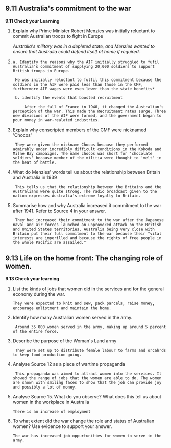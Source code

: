 ## 9.11 Australia's commitment to the war

**9.11 Check your Learning**

1. Explain why Prime Minister Robert Menzies was initially reluctant to commit Australian troops to fight in Europe

	*Australia's military was in a depleted state, and Menzies wanted to ensure that Australia could defend itself at home if required.*
	
2.  
	   a. Identify the reasons why the AIF initially struggled to fufil Australia's commitment of supplying 20,000 soldiers to support British troops in Europe.

		He was initially reluctant to fulfil this commitment because the soldiers in the AIF were paid less than those in the CMF, furthermore AIF wages were even lower than the state benefits*

		b. identify the events that boosted recruitment

			After the fall of France in 1940, it changed the Australian's perception of the war. This made the Recruitment rates surge. Three new divisions of the AIF were formed, and the government began to pour money in war-realated industries.

3. Explain why conscripted members of the CMF were nicknamed 'Chocos'

		They were given the nickname Chocos because they performed admirably under incredibly difficult conditions in the Kokoda and Milne Bay campaigns. The name chocos was short for 'chocolate soldiers' because member of the militia were thought to 'melt' in the heat of battle.

4. What do Menzies' words tell us about the relationship between Britain and Australia in 1939

		This tells us that the relationship between the Britains and the Australians were quite strong. The radio broadcast given to the nation expresses Australia's extreme loyalty to Britain.

5. Summarise how and why Australia increased it commitment to the war after 1941. Refer to Source 4 in your answer.

		They had increased their commitment to the war after the Japanese naval and air forces launched an unprovoked attack on the British and United States territories. Australia being very close with Britain put their full commitment to the war because their "vital interests are imperilled and because the rights of free people in the whole Pacific are assailed."

## 9.13 Life on the home front: The changing role of women.

**9.13 Check your learning**

1.  List the kinds of jobs that women did in the services and for the general economy during the war.

		They were expected to knit and sew, pack parcels, raise money, encourage enlistment and maintain the home.

2. Identify how many Australian women served in the army.

		Around 35 000 women served in the army, making up around 5 percent of the entire force.

3. Describe the purpose of the Woman's Land army

		They were set up to distribute female labour to farms and orcahrds to keep food production going.

4. Analyse Source 12 as a piece of wartime propaganda

		This propaganda was aimed to attract women into the services. It showed the range of jobs that the women are able to do. The women are shown with smiling faces to show that the job can provide joy and possibly a lot of money.

5.  Analyse Source 15. What do you observe? What does this tell us about women in the workplace in Australia

		There is an increase of employment
1.  To what extent did the war change the role and status of Australian women? Use evidence to support your answer.

		The war has increased job oppurtunities for women to serve in the army.
		
